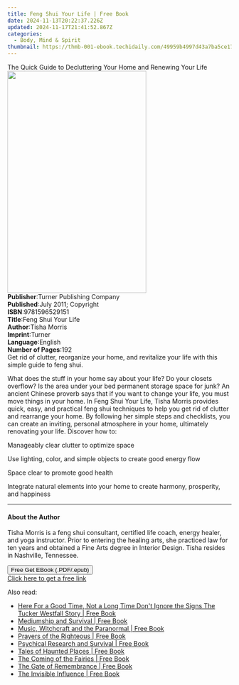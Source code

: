 ```yaml
---
title: Feng Shui Your Life | Free Book
date: 2024-11-13T20:22:37.226Z
updated: 2024-11-17T21:41:52.867Z
categories:
  - Body, Mind & Spirit
thumbnail: https://thmb-001-ebook.techidaily.com/49959b4997d43a7ba5ce17f8405181001cd0953ea576df822832e35c97dc189d.jpg
---
```

<main id="book-container">
  <div class="flex flex-col">
    <div class="book-brief flex-1 py-6 px-4 sm:p-6 md:py-10 md:px-8">
      <!-- brief-->
      <div class="book-brief-main">
        The Quick Guide to Decluttering Your Home and Renewing Your Life
      </div>
    </div>
    <div
      class="book-meta-info flex-1 grid gap-4 col-start-1 col-end-3 row-start-1 sm:mb-6 sm:grid-cols-4 lg:gap-6 lg:col-start-2 lg:row-end-6 lg:row-span-6 lg:mb-0"
    >
      <div
        class="book-meta-info-left place-content-center mt-4 p-4 text-sm leading-6 col-start-2 col-span-2 dark:text-slate-400"
      >
        <img
          class="w-full h-500 object-cover rounded-lg sm:h-255 sm:col-span-2 lg:col-span-full"
          src="https://img-001-ebook.techidaily.com/445c009d88d9d68cf69ff2f1cbd97c05884f291d277b0f7496ab4a6a87e73238.jpg"
          alt=""
          width="312"
          height="500"
        />
      </div>
      <div
        class="book-meta-info-right mt-2 col-start-1 row-start-2 col-span-3 self-center"
      >
        <!-- meta data  -->
        <div class="flex flex-col px-4 md:px-8">
          <div class="flex-1">
            <strong>Publisher</strong>:<span class="px-2"
              >Turner Publishing Company</span
            >
          </div>
          <div class="flex-1">
            <strong>Published</strong>:<span class="px-2"
              >July 2011; Copyright</span
            >
          </div>
          <div class="flex-1">
            <strong>ISBN</strong>:<span class="px-2">9781596529151</span>
          </div>
          <div class="flex-1">
            <strong>Title</strong>:<span class="px-2">Feng Shui Your Life</span>
          </div>
          <div class="flex-1">
            <strong>Author</strong>:<span class="px-2">Tisha Morris</span>
          </div>
          <div class="flex-1">
            <strong>Imprint</strong>:<span class="px-2">Turner</span>
          </div>
          <div class="flex-1">
            <strong>Language</strong>:<span class="px-2">English</span>
          </div>
          <div class="flex-1">
            <strong>Number of Pages</strong>:<span class="px-2">192</span>
          </div>
        </div>
      </div>
    </div>
    <div class="book-description flex-1 py-6 px-4 sm:p-6 md:py-10 md:px-8">
      <div class="book-description-main">
        <div accordion-content="" id="description">
          Get rid of clutter, reorganize your home, and revitalize your life
          with this simple guide to feng shui.
          <p>
            What does the stuff in your home say about your life? Do your
            closets overflow? Is the area under your bed permanent storage space
            for junk? An ancient Chinese proverb says that if you want to change
            your life, you must move things in your home. In Feng Shui Your
            Life, Tisha Morris provides quick, easy, and practical feng shui
            techniques to help you get rid of clutter and rearrange your home.
            By following her simple steps and checklists, you can create an
            inviting, personal atmosphere in your home, ultimately renovating
            your life. Discover how to:
          </p>
          <p>Manageably clear clutter to optimize space</p>
          <p>
            Use lighting, color, and simple objects to create good energy flow
          </p>
          <p>Space clear to promote good health</p>
          <p>
            Integrate natural elements into your home to create harmony,
            prosperity, and happiness
          </p>
        </div>
        <div class="accordion-fader"></div>
      </div>
    </div>
    <div class="book-excerpts flex-1 py-6 px-4 sm:p-6 md:py-10 md:px-8">
      <!-- excerpts-->
      <div class="book-excerpts-main">
        <hr />
        <h4 class="placeholder placeholder-heading">
          <span>About the Author</span>
        </h4>
        <p>
          Tisha Morris is a feng shui consultant, certified life coach, energy
          healer, and yoga instructor. Prior to entering the healing arts, she
          practiced law for ten years and obtained a Fine Arts degree in
          Interior Design. Tisha resides in Nashville, Tennessee.
        </p>
      </div>
    </div>
    <div
      class="book-about-author flex-1 py-6 px-4 sm:p-6 md:py-10 md:px-8"
    ></div>
    <div class="book-free-get flex-1 py-6 px-4 sm:p-6 md:py-10 md:px-8">
      <button
        id="btn-free-get"
        class="bg-blue-500 hover:bg-blue-700 text-white font-bold py-2 px-4 rounded"
      >
        Free Get EBook (.PDF/.epub)
      </button>
      <div id="countdown-display" class="px-2 text-lg mt-2"></div>
      <a
        id="free-link"
        class="hidden bg-blue-500 hover:bg-blue-700 text-white font-bold py-2 px-4 rounded"
        href="https://www.ebooks.com/en-us/book/96498411/feng-shui-your-life/tisha-morris/"
        target="_blank"
        >Click here to get a free link</a
      >
    </div>
    <script>
      let countdownTime = 0;
      let countdownInterval = null;
      document
        .getElementById('btn-free-get')
        .addEventListener('click', startCountdown);
      function startCountdown() {
        countdownTime = new Date().getTime() + 60000 * 3;
        countdownInterval = setInterval(updateCountdown, 1000);
        document.getElementById('btn-free-get').disabled = true;
        document
          .getElementById('btn-free-get')
          .classList.add('bg-gray-500', 'cursor-not-allowed');
      }
      function updateCountdown() {
        let currentTime = new Date().getTime();
        let timeLeft = countdownTime - currentTime;
        let secondsLeft = Math.floor(timeLeft / 1000);
        document.getElementById('countdown-display').innerHTML =
          `Remaining time: ${secondsLeft} seconds.`;
        if (secondsLeft <= 0) {
          clearInterval(countdownInterval);
          document.getElementById('btn-free-get').classList.add('hidden');
          document.getElementById('free-link').classList.remove('hidden');
          document.getElementById('countdown-display').innerHTML = '';
        }
      }
    </script>
  </div>
</main>

<ins class="adsbygoogle"
      style="display:block"
      data-ad-client="ca-pub-7571918770474297"
      data-ad-slot="8358498916"
      data-ad-format="auto"
      data-full-width-responsive="true"></ins>
    

<span class="atpl-alsoreadstyle">Also read:</span>
<div><ul>
<li><a href="https://novels-ebooks.techidaily.com/210849530-9798886444643-here-for-a-good-time-not-a-long-time-dont-ignore-the-signs-the-tucker-westfall-story/"><u>Here For a Good Time, Not a Long Time Don't Ignore the Signs The Tucker Westfall Story | Free Book</u></a></li>
<li><a href="https://novels-ebooks.techidaily.com/210850010-9781446358405-mediumship-and-survival/"><u>Mediumship and Survival | Free Book</u></a></li>
<li><a href="https://novels-ebooks.techidaily.com/210850003-9781446357927-music-witchcraft-and-the-paranormal/"><u>Music, Witchcraft and the Paranormal | Free Book</u></a></li>
<li><a href="https://novels-ebooks.techidaily.com/210849548-9798886445626-prayers-of-the-righteous/"><u>Prayers of the Righteous | Free Book</u></a></li>
<li><a href="https://novels-ebooks.techidaily.com/210850004-9781446357767-psychical-research-and-survival/"><u>Psychical Research and Survival | Free Book</u></a></li>
<li><a href="https://novels-ebooks.techidaily.com/210849978-9781446350034-tales-of-haunted-places/"><u>Tales of Haunted Places | Free Book</u></a></li>
<li><a href="https://novels-ebooks.techidaily.com/210850005-9781446358382-the-coming-of-the-fairies/"><u>The Coming of the Fairies | Free Book</u></a></li>
<li><a href="https://novels-ebooks.techidaily.com/210850002-9781446357583-the-gate-of-remembrance/"><u>The Gate of Remembrance | Free Book</u></a></li>
<li><a href="https://novels-ebooks.techidaily.com/210850000-9781446357606-the-invisible-influence/"><u>The Invisible Influence | Free Book</u></a></li>
</ul></div>

